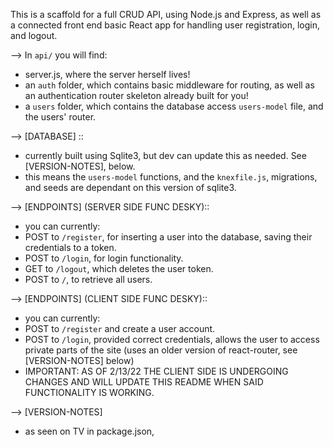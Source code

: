 This is a scaffold for a full CRUD API, using Node.js and Express, as well as a connected front end basic React app for handling user registration, login, and logout.

--> In `api/` you will find:
- server.js, where the server herself lives!
- an `auth` folder, which contains basic middleware for routing, as well as an authentication router skeleton already built for you!
- a `users` folder, which contains the database access `users-model` file, and the users' router.

--> [DATABASE] ::
- currently built using Sqlite3, but dev can update this as needed. See [VERSION-NOTES], below.
- this means the `users-model` functions, and the `knexfile.js`, migrations, and seeds are dependant on this version of sqlite3. 

--> [ENDPOINTS] (SERVER SIDE FUNC DESKY)::
- you can currently:
- POST to `/register`, for inserting a user into the database, saving their credentials to a token.
- POST to `/login`, for login functionality.
- GET to `/logout`, which deletes the user token.
- POST to `/`, to retrieve all users.

--> [ENDPOINTS] (CLIENT SIDE FUNC DESKY)::
- you can currently:
- POST to `/register` and create a user account.
- POST to `/login`, provided correct credentials, allows the user to access private parts of the site (uses an older version of react-router, see [VERSION-NOTES] below)
- IMPORTANT: AS OF 2/13/22 THE CLIENT SIDE IS UNDERGOING CHANGES AND WILL UPDATE THIS README WHEN SAID FUNCTIONALITY IS WORKING.

--> [VERSION-NOTES]
- as seen on TV in package.json, 